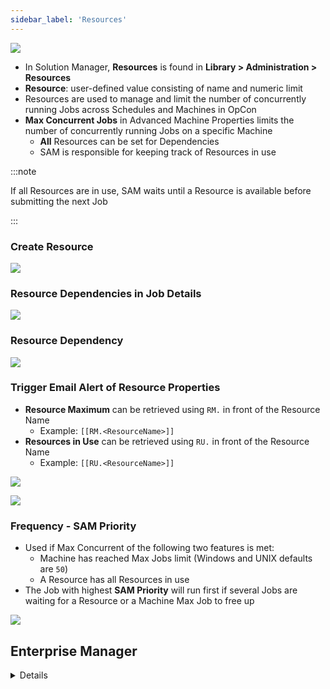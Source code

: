 ```yaml
---
sidebar_label: 'Resources'
---
```


![](../static/imgbasic/sm-resources-main.png)

* In Solution Manager, **Resources** is found in **Library > Administration > Resources**
* **Resource**: user-defined value consisting of name and numeric limit
* Resources are used to manage and limit the number of concurrently running Jobs across Schedules and Machines in OpCon
* **Max Concurrent Jobs** in Advanced Machine Properties limits the number of concurrently running Jobs on a specific Machine
	* **All** Resources can be set for Dependencies  
	* SAM is responsible for keeping track of Resources in use

:::note

If all Resources are in use, SAM waits until a Resource is available before submitting the next Job

:::
 
### Create  Resource

![](../static/imgbasic/sm-resource-add.png)

### Resource Dependencies in Job Details

![](../static/imgbasic/sm-resource-job-screen.png)

### Resource Dependency

![](../static/imgbasic/sm-resource-dependency-add.png)

### Trigger Email Alert of Resource Properties

* **Resource Maximum** can be retrieved using ```RM.``` in front of the Resource Name
  * Example: ```[[RM.<ResourceName>]]```
* **Resources in Use** can be retrieved using ```RU.``` in front of the Resource Name
  * Example: ```[[RU.<ResourceName>]]```

![](../static/imgbasic/sm-resource-properties.png)

![](../static/imgbasic/sm-resource-properties-email.png)

### Frequency - SAM Priority

* Used if Max Concurrent of the following two features is met:
	* Machine has reached Max Jobs limit (Windows and UNIX defaults are ```50```)
	* A Resource has all Resources in use
* The Job with highest **SAM Priority** will run first if several Jobs are waiting for a Resource or a Machine Max Job to free up

![](../static/imgbasic/sm-sam-priority-job-screen.png)




## Enterprise Manager

<details>

* In Enterprise Manager, **Resources** is found in **Administration > Resources**

### Create/Edit Resource

![](../static/imgbasic/403.png)

### Resource Dependencies

![](../static/imgbasic/401.png)

### Edit/Set Resource Dependency

![](../static/imgbasic/402.png)

### Resources - Instance Properties

* Max value of a Resource can be retrieved

```[[RM.ResourceName]]```

* Number of Resources “in use” can also be retrieved 

```[[RU.ResourceName]]```

![](../static/imgbasic/404.png)

### Frequency - SAM Priority

* Used if Max Concurrent of the following two features is met:
	* Machine has reached Max Jobs limit (Windows and UNIX defaults are ```50```)
	* A Resource has all Resources in use
* The Job with highest **SAM Priority** will run first if several Jobs are waiting for a Resource or a Machine Max Job to free up

![](../static/imgbasic/405.png)

![](../static/imgbasic/406.png)

</details>
